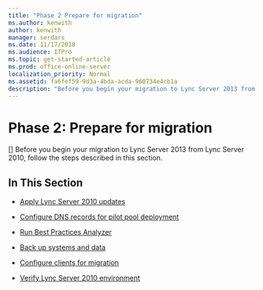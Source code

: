 ```yaml
---
title: "Phase 2 Prepare for migration"
ms.author: kenwith
author: kenwith
manager: serdars
ms.date: 11/17/2018
ms.audience: ITPro
ms.topic: get-started-article
ms.prod: office-online-server
localization_priority: Normal
ms.assetid: fa6fef59-9d3a-4bda-acda-960734e4cb1a
description: "Before you begin your migration to Lync Server 2013 from Lync Server 2010, follow the steps described in this section."
---
```


# Phase 2: Prepare for migration
[]
Before you begin your migration to Lync Server 2013 from Lync Server 2010, follow the steps described in this section.
  
## In This Section

- [Apply Lync Server 2010 updates](apply-lync-server-2010-updates.md)
    
- [Configure DNS records for pilot pool deployment](configure-dns-records-for-pilot-pool-deployment.md)
    
- [Run Best Practices Analyzer](run-best-practices-analyzer.md)
    
- [Back up systems and data](back-up-systems-and-data.md)
    
- [Configure clients for migration](configure-clients-for-migration.md)
    
- [Verify Lync Server 2010 environment](verify-lync-server-2010-environment.md)
    

